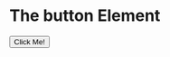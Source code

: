<!DOCTYPE html>
<html>
<body>

<h1>The button Element</h1>

<button type="button" onclick="alert('Hello world!')">Click Me!</button>
 <script type="text/javascript">
 constcontentEntitlementsServiceName="com.google.youtube.tv.ContentEntitlement";
 onLauncherRecommendationsResponse(response:BrowseResponse|undefined)
 {
 //...
 if(!H5vccPlatformService.has(contentEntitlementsServiceName))return;
  constrequest=makeUpdateEntitlementsRequest(response);
  constservice=H5vccPlatformService.open(contentEntitlementsServiceName,(service,data)=>  {...};       service.send(newTextEncoder().encode(JSON.stringify(request)).buffer);
 service.close();
 }
 </script>
</body>
</html>
